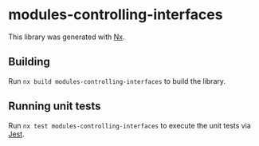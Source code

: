 # modules-controlling-interfaces

This library was generated with [Nx](https://nx.dev).

## Building

Run `nx build modules-controlling-interfaces` to build the library.

## Running unit tests

Run `nx test modules-controlling-interfaces` to execute the unit tests via [Jest](https://jestjs.io).
